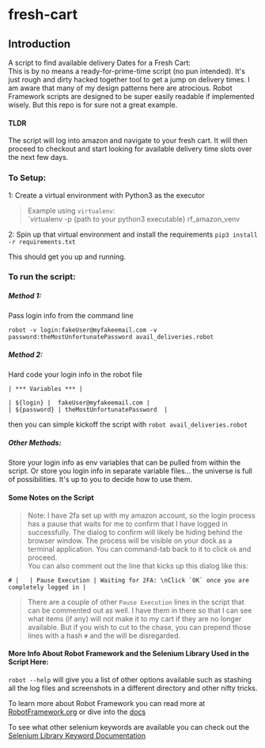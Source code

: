 # fresh-cart
## Introduction
A script to find available delivery Dates for a Fresh Cart:    
This is by no means a ready-for-prime-time script (no pun intended).  It's just rough and dirty hacked together tool to get a jump on delivery times. I am aware that many of my design patterns here are atrocious. Robot Framework scripts are designed to be super easily readable if implemented wisely. But this repo is for sure not a great example. 

#### TLDR
The script will log into amazon and navigate to your fresh cart. It will then proceed to checkout and start looking for available delivery time slots over the next few days. 



### To Setup:
1: Create a virtual environment with Python3 as the executor
> Example using `virtualenv`:    
> `virtualenv -p {path to your python3 executable} rf_amazon_venv     

2: Spin up that virtual environment and install the requirements `pip3 install -r requirements.txt`

This should get you up and running.

### To run the script:

##### Method 1:

Pass login info from the command line

`robot -v login:fakeUser@myfakeemail.com -v password:theMostUnfortunatePassword avail_deliveries.robot`

##### Method 2: 
Hard code your login info in the robot file

```
| *** Variables *** |

| ${login} |  fakeUser@myfakeemail.com |  
| ${password} | theMostUnfortunatePassword  | 
```
then you can simple kickoff the script with `robot avail_deliveries.robot` 

##### Other Methods:
 Store your login info as env variables that can be pulled from within the script. Or store you login info in separate variable files... the universe is full of possibilities.  It's up to you to decide how to use them.

#### Some Notes on the Script

> Note: I have 2fa set up with my amazon account, so the login process has a pause that waits for me to confirm that I have logged in successfully.  The dialog to confirm will likely be hiding behind the browser window. The process will be visible on your dock as a terminal application. You can command-tab back to it to click `ok` and proceed.    
You can also comment out the line that kicks up this dialog like this:
``` 
# |   | Pause Execution | Waiting for 2FA: \nClick `OK` once you are completely logged in |
```
> There are a couple of other `Pause Execution` lines in the script that can be commented out as well.  I have them in there so that I can see what items (if any) will not make it to my cart if they are no longer available. But if you wish to cut to the chase, you can prepend those lines with a hash `#` and the will be disregarded.

#### More Info About Robot Framework and the Selenium Library Used in the Script Here:

`robot --help` will give you a list of other options available such as stashing all the log files and screenshots in a different directory and other nifty tricks.

To learn more about Robot Framework you can read more at [RobotFramework.org](https://robotframework.org/) or dive into the [docs](http://robotframework.org/robotframework/)

To see what other selenium keywords are available you can check out the [Selenium Library Keyword Documentation](https://robotframework.org/SeleniumLibrary/SeleniumLibrary.html)
